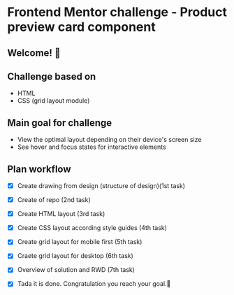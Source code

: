 # Frontend Mentor challenge - Product preview card component

## Welcome! 👋

## Challenge based on

- HTML
- CSS (grid layout module)

## Main goal for challenge

- View the optimal layout depending on their device's screen size
- See hover and focus states for interactive elements

## Plan workflow

- [x] Create drawing from design (structure of design)(1st task)
- [x] Create of repo (2nd task)
- [x] Create HTML layout (3rd task)
- [x] Create CSS layout according style guides (4th task)
- [x] Create grid layout for mobile first (5th task)
- [x] Craete grid layout for desktop (6th task)
- [x] Overview of solution and RWD (7th task)
- [x] Tada it is done. Congratulation you reach your goal.🎉


